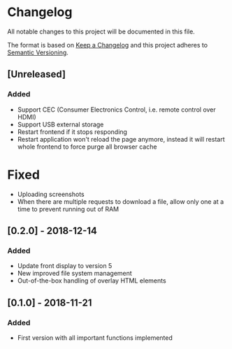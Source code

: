 # Changelog
All notable changes to this project will be documented in this file.

The format is based on [Keep a Changelog](http://keepachangelog.com/en/1.0.0/)
and this project adheres to [Semantic Versioning](http://semver.org/spec/v2.0.0.html).

## [Unreleased]
### Added
- Support CEC (Consumer Electronics Control, i.e. remote control over HDMI)
- Support USB external storage
- Restart frontend if it stops responding
- Restart application won't reload the page anymore, instead it will restart whole frontend to force purge all browser cache
# Fixed
- Uploading screenshots
- When there are multiple requests to download a file, allow only one at a time to prevent running out of RAM

## [0.2.0] - 2018-12-14
### Added
- Update front display to version 5
- New improved file system management
- Out-of-the-box handling of overlay HTML elements

## [0.1.0] - 2018-11-21
### Added
- First version with all important functions implemented
